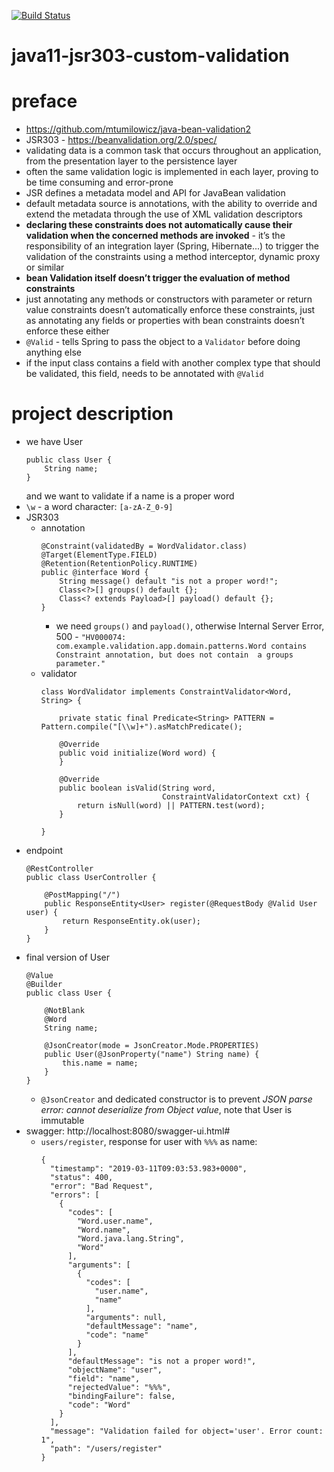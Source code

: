 [![Build Status](https://travis-ci.com/mtumilowicz/java11-jsr303-custom-validation.svg?branch=master)](https://travis-ci.com/mtumilowicz/java11-jsr303-custom-validation)
# java11-jsr303-custom-validation

# preface
* https://github.com/mtumilowicz/java-bean-validation2
* JSR303 - https://beanvalidation.org/2.0/spec/
* validating data is a common task that occurs throughout 
    an application, from the presentation layer to the persistence 
    layer
* often the same validation logic is implemented in each layer, 
    proving to be time consuming and error-prone
* JSR defines a metadata model and API for JavaBean validation
* default metadata source is annotations, with the ability to override and extend the metadata through the use 
    of XML validation descriptors
* **declaring these constraints does not 
    automatically cause their validation when the concerned 
    methods are invoked** - it’s the responsibility of 
    an integration layer (Spring, Hibernate...) to trigger 
    the validation of the constraints using a method interceptor, dynamic proxy 
    or similar
* **bean Validation itself doesn’t trigger the evaluation 
    of method constraints**
* just annotating any methods or constructors with 
    parameter or return value constraints doesn’t automatically 
    enforce these constraints, just as annotating any fields or 
    properties with bean constraints doesn’t enforce these either
* `@Valid` - tells Spring to pass the object to a 
    `Validator` before doing anything else
* if the input class contains a field with another complex 
    type that should be validated, this field, needs to be 
    annotated with `@Valid`

# project description
* we have User
    ```
    public class User {
        String name;
    }
    ```
    and we want to validate if a name is a proper word
* `\w` - a word character: `[a-zA-Z_0-9]`
* JSR303
    * annotation
        ```
        @Constraint(validatedBy = WordValidator.class)
        @Target(ElementType.FIELD)
        @Retention(RetentionPolicy.RUNTIME)
        public @interface Word {
            String message() default "is not a proper word!";
            Class<?>[] groups() default {};
            Class<? extends Payload>[] payload() default {};
        }
        ```
        * we need `groups()` and `payload()`, otherwise Internal Server Error, 500 - 
            `"HV000074: com.example.validation.app.domain.patterns.Word contains Constraint annotation, but does not contain 
            a groups parameter."`
    * validator
        ```
        class WordValidator implements ConstraintValidator<Word, String> {
        
            private static final Predicate<String> PATTERN = Pattern.compile("[\\w]+").asMatchPredicate();
        
            @Override
            public void initialize(Word word) {
            }
        
            @Override
            public boolean isValid(String word,
                                   ConstraintValidatorContext cxt) {
                return isNull(word) || PATTERN.test(word);
            }
        
        }
        ```
* endpoint
    ```
    @RestController
    public class UserController {
        
        @PostMapping("/")
        public ResponseEntity<User> register(@RequestBody @Valid User user) {
            return ResponseEntity.ok(user);
        }
    }
    ```
* final version of User
    ```
    @Value
    @Builder
    public class User {
    
        @NotBlank
        @Word
        String name;
    
        @JsonCreator(mode = JsonCreator.Mode.PROPERTIES)
        public User(@JsonProperty("name") String name) {
            this.name = name;
        }
    }
    ```
    * `@JsonCreator` and dedicated constructor is to prevent
        _JSON parse error: cannot deserialize from Object value_,
        note that User is immutable
* swagger: http://localhost:8080/swagger-ui.html#
    * `users/register`, response for user with `%%%` as name:
        ```
        {
          "timestamp": "2019-03-11T09:03:53.983+0000",
          "status": 400,
          "error": "Bad Request",
          "errors": [
            {
              "codes": [
                "Word.user.name",
                "Word.name",
                "Word.java.lang.String",
                "Word"
              ],
              "arguments": [
                {
                  "codes": [
                    "user.name",
                    "name"
                  ],
                  "arguments": null,
                  "defaultMessage": "name",
                  "code": "name"
                }
              ],
              "defaultMessage": "is not a proper word!",
              "objectName": "user",
              "field": "name",
              "rejectedValue": "%%%",
              "bindingFailure": false,
              "code": "Word"
            }
          ],
          "message": "Validation failed for object='user'. Error count: 1",
          "path": "/users/register"
        }
        ```